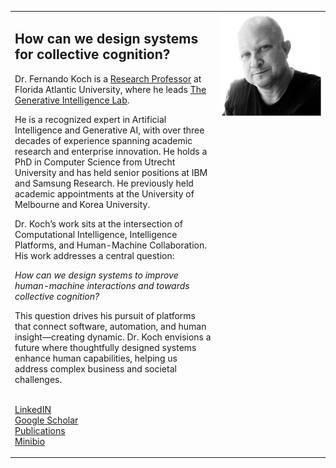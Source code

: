 


<table width="100%" style="border: none;">
<tr>
<td width="65%">
<p>
<h2>How can we design systems for collective cognition?</h2>
</p>
<p>
Dr. Fernando Koch is a <a href="https://www.fau.edu/engineering/directory/faculty/koch/">Research Professor</a> at Florida Atlantic University, where he leads <a href="http://www.generativeintelligencelab.ai">The Generative Intelligence Lab</a>. 
</p>
<p>
He is a recognized expert in Artificial Intelligence and Generative AI, with over three decades of experience spanning academic research and enterprise innovation. He holds a PhD in Computer Science from Utrecht University and has held senior positions at IBM and Samsung Research. He previously held academic appointments at the University of Melbourne and Korea University.
</p>
<p>
Dr. Koch’s work sits at the intersection of Computational Intelligence, Intelligence Platforms, and Human-Machine Collaboration. His work addresses a central question:
</p>
<p>
<i>How can we design systems to improve human-machine interactions and towards collective cognition?</i>
</p>
<p>
This question drives his pursuit of platforms that connect software, automation, and human insight—creating dynamic. Dr. Koch envisions a future where thoughtfully designed systems enhance human capabilities, helping us address complex business and societal challenges.
</p>
<p>
<br/>
<a href="https://www.linkedin.com/in/fkoch/">LinkedIN</a></br>
<a href="https://scholar.google.com/citations?hl=en&user=-jD2UDsAAAAJ&view_op=list_works&sortby=pubdate">Google Scholar</a></br>
<a href="./publications.html">Publications</a></br>
<a href="./minibio.html">Minibio</a>
</p>
</td>
<td width="35%" valign="top">
<img src="./images/fkoch-headshot.png" width="250">
</td>
</tr>
</table>

